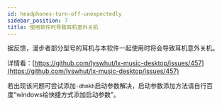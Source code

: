 ```yaml
---
id: headphones-turn-off-unexpectedly
sidebar_position: 7
title: 使用软件时导致耳机意外关机
---
```



据反馈，漫步者部分型号的耳机与本软件一起使用时将会导致耳机意外关机。

详情看：[https://github.com/lyswhut/lx-music-desktop/issues/457](https://github.com/lyswhut/lx-music-desktop/issues/457)

若出现该问题可尝试添加`-dhmkh`启动参数解决，启动参数添加方法请自行百度“windows给快捷方式添加启动参数”。

